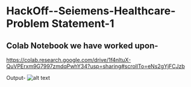 # HackOff--Seiemens-Healthcare- Problem Statement-1

## Colab Notebook we have worked upon-
https://colab.research.google.com/drive/1f4nltuX-QuVPErxm9G7997zmdqPwhY34?usp=sharing#scrollTo=eNs2gYjFCJzb

Output-
![alt text](https://github.com/shanky1947/HackOff--Seiemens-Healthcare/blob/master/Screenshot%20(205).png)
